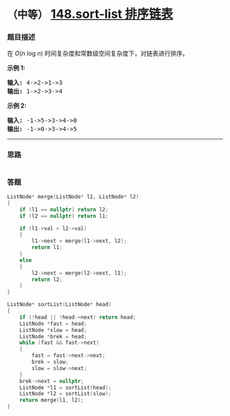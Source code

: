 # `（中等）`  [148.sort-list 排序链表](https://leetcode-cn.com/problems/sort-list/)

### 题目描述
<p>在&nbsp;<em>O</em>(<em>n</em>&nbsp;log&nbsp;<em>n</em>) 时间复杂度和常数级空间复杂度下，对链表进行排序。</p>

<p><strong>示例 1:</strong></p>

<pre><strong>输入:</strong> 4-&gt;2-&gt;1-&gt;3
<strong>输出:</strong> 1-&gt;2-&gt;3-&gt;4
</pre>

<p><strong>示例 2:</strong></p>

<pre><strong>输入:</strong> -1-&gt;5-&gt;3-&gt;4-&gt;0
<strong>输出:</strong> -1-&gt;0-&gt;3-&gt;4-&gt;5</pre>


---
### 思路
```
```

### 答题
``` C++
ListNode* merge(ListNode* l1, ListNode* l2)
{
	if (l1 == nullptr) return l2;
	if (l2 == nullptr) return l1;

	if (l1->val < l2->val)
	{
		l1->next = merge(l1->next, l2);
		return l1;
	}
	else
	{
		l2->next = merge(l2->next, l1);
		return l2;
	}
}

ListNode* sortList(ListNode* head) 
{
	if (!head || !head->next) return head;
	ListNode *fast = head;
	ListNode *slow = head;
	ListNode *brek = head;
	while (fast && fast->next)
	{
		fast = fast->next->next;
		brek = slow;
		slow = slow->next;
	}
	brek->next = nullptr;
	ListNode *l1 = sortList(head);
	ListNode *l2 = sortList(slow);
	return merge(l1, l2);
}
```
